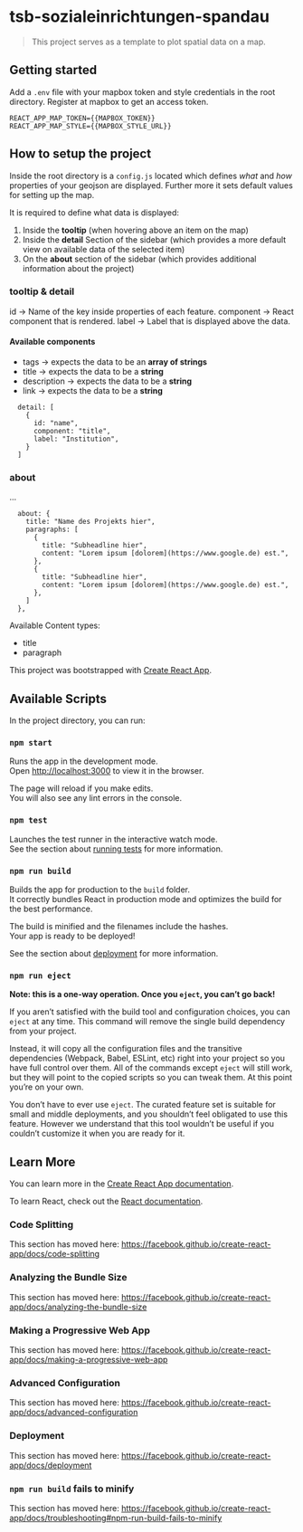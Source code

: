 # tsb-sozialeinrichtungen-spandau

> This project serves as a template to plot spatial data on a map.

## Getting started

Add a ```.env``` file with your mapbox token and style credentials in the root directory. Register at mapbox to get an access token.

```
REACT_APP_MAP_TOKEN={{MAPBOX_TOKEN}}
REACT_APP_MAP_STYLE={{MAPBOX_STYLE_URL}}
```

## How to setup the project

Inside the root directory is a ```config.js``` located which defines *what* and *how* properties of your geojson are displayed. Further more it sets default values for setting up the map. 

It is required to define what data is displayed:
1. Inside the **tooltip** (when hovering above an item on the map)
2. Inside the **detail** Section of the sidebar (which provides a more default view on available data of the selected item)
3. On the **about** section of the sidebar (which provides additional information about the project)

### tooltip & detail
id -> Name of the key inside properties of each feature.
component -> React component that is rendered.
label -> Label that is displayed above the data.

#### Available components
- tags -> expects the data to be an **array of strings**
- title -> expects the data to be a **string**
- description -> expects the data to be a **string**
- link -> expects the data to be a **string**

```
  detail: [
    {
      id: "name",
      component: "title",
      label: "Institution",
    }
  ]
```

### about
...

```
  about: {
    title: "Name des Projekts hier",
    paragraphs: [
      {
        title: "Subheadline hier",
        content: "Lorem ipsum [dolorem](https://www.google.de) est.",
      },
      {
        title: "Subheadline hier",
        content: "Lorem ipsum [dolorem](https://www.google.de) est.",
      },
    ]
  },
```







Available Content types:

- title
- paragraph



This project was bootstrapped with [Create React App](https://github.com/facebook/create-react-app).

## Available Scripts

In the project directory, you can run:

### `npm start`

Runs the app in the development mode.<br />
Open [http://localhost:3000](http://localhost:3000) to view it in the browser.

The page will reload if you make edits.<br />
You will also see any lint errors in the console.

### `npm test`

Launches the test runner in the interactive watch mode.<br />
See the section about [running tests](https://facebook.github.io/create-react-app/docs/running-tests) for more information.

### `npm run build`

Builds the app for production to the `build` folder.<br />
It correctly bundles React in production mode and optimizes the build for the best performance.

The build is minified and the filenames include the hashes.<br />
Your app is ready to be deployed!

See the section about [deployment](https://facebook.github.io/create-react-app/docs/deployment) for more information.

### `npm run eject`

**Note: this is a one-way operation. Once you `eject`, you can’t go back!**

If you aren’t satisfied with the build tool and configuration choices, you can `eject` at any time. This command will remove the single build dependency from your project.

Instead, it will copy all the configuration files and the transitive dependencies (Webpack, Babel, ESLint, etc) right into your project so you have full control over them. All of the commands except `eject` will still work, but they will point to the copied scripts so you can tweak them. At this point you’re on your own.

You don’t have to ever use `eject`. The curated feature set is suitable for small and middle deployments, and you shouldn’t feel obligated to use this feature. However we understand that this tool wouldn’t be useful if you couldn’t customize it when you are ready for it.

## Learn More

You can learn more in the [Create React App documentation](https://facebook.github.io/create-react-app/docs/getting-started).

To learn React, check out the [React documentation](https://reactjs.org/).

### Code Splitting

This section has moved here: https://facebook.github.io/create-react-app/docs/code-splitting

### Analyzing the Bundle Size

This section has moved here: https://facebook.github.io/create-react-app/docs/analyzing-the-bundle-size

### Making a Progressive Web App

This section has moved here: https://facebook.github.io/create-react-app/docs/making-a-progressive-web-app

### Advanced Configuration

This section has moved here: https://facebook.github.io/create-react-app/docs/advanced-configuration

### Deployment

This section has moved here: https://facebook.github.io/create-react-app/docs/deployment

### `npm run build` fails to minify

This section has moved here: https://facebook.github.io/create-react-app/docs/troubleshooting#npm-run-build-fails-to-minify
